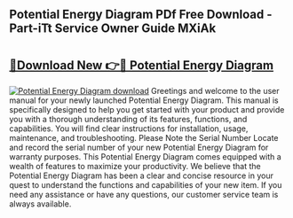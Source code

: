 ## Potential Energy Diagram PDf Free Download - Part-iTt Service Owner Guide MXiAk

# <h2><a href="http://dfimeeh.blite.top/?on=Potential+Energy+Diagram">🔗Download New 👉🔴 Potential Energy Diagram</a></h2>

[![Potential Energy Diagram download](https://i.imgur.com/lujVjoI.png)](http://dfimeeh.blite.top/?on=Potential+Energy+Diagram)
Greetings and welcome to the user manual for your newly launched Potential Energy Diagram. This manual is specifically designed to help you get started with your product and provide you with a thorough understanding of its features, functions, and capabilities. You will find clear instructions for installation, usage, maintenance, and troubleshooting. Please Note the Serial Number Locate and record the serial number of your new Potential Energy Diagram for warranty purposes. This Potential Energy Diagram comes equipped with a wealth of features to maximize your productivity. We believe that the Potential Energy Diagram has been a clear and concise resource in your quest to understand the functions and capabilities of your new item. If you need any assistance or have any questions, our customer service team is always available.
